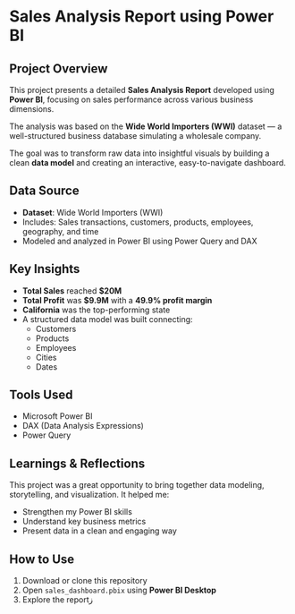 # Sales Analysis Report using Power BI

##  Project Overview
This project presents a detailed **Sales Analysis Report** developed using **Power BI**, focusing on sales performance across various business dimensions. 

The analysis was based on the **Wide World Importers (WWI)** dataset — a well-structured business database simulating a wholesale company.

The goal was to transform raw data into insightful visuals by building a clean **data model** and creating an interactive, easy-to-navigate dashboard.

##  Data Source
- **Dataset**: Wide World Importers (WWI)
- Includes: Sales transactions, customers, products, employees, geography, and time
- Modeled and analyzed in Power BI using Power Query and DAX

##  Key Insights
- **Total Sales** reached **$20M**
- **Total Profit** was **$9.9M** with a **49.9% profit margin**
- **California** was the top-performing state
- A structured data model was built connecting:
  - Customers
  - Products
  - Employees
  - Cities
  - Dates

##  Tools Used
- Microsoft Power BI
- DAX (Data Analysis Expressions)
- Power Query

##  Learnings & Reflections
This project was a great opportunity to bring together data modeling, storytelling, and visualization. It helped me:
- Strengthen my Power BI skills
- Understand key business metrics
- Present data in a clean and engaging way

##  How to Use
1. Download or clone this repository
2. Open `sales_dashboard.pbix` using **Power BI Desktop**
3. Explore the reportز
